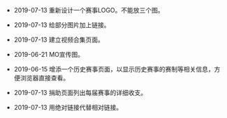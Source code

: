 
- 2019-07-13 重新设计一个赛事LOGO。不能放三个图。

- 2019-07-13 给部分图片加上链接。

- 2019-07-13 建立视频合集页面。

+ 2019-06-21 MO宣传图。

+ 2019-06-15 增添一个历史赛事页面，以显示历史赛事的赛制等相关信息，方便浏览器直接查看。

+ 2019-07-13 捐助页面列出每届赛事的详细收支。

+ 2019-07-13 用绝对链接代替相对链接。
